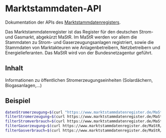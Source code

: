 # Marktstammdaten-API

Dokumentation der APIs des [Marktstammdatenregisters](https://www.marktstammdatenregister.de/MaStR).

Das Marktstammdatenregister ist das Register für den deutschen Strom- und Gasmarkt, abgekürzt MaStR. Im MaStR werden vor allem die Stammdaten zu Strom- und Gaserzeugungsanlagen registriert, sowie die Stammdaten von Marktakteuren wie Anlagenbetreibern, Netzbetreibern und Energielieferanten. Das MaStR wird von der Bundesnetzagentur geführt.

## Inhalt

Informationen zu öffentlichen Stromerzeugungseinheiten (Solardächern, Biogasanlagen,...)


## Beispiel

```bash
datenStromerzeugung=$(curl "https://www.marktstammdatenregister.de/MaStR/Einheit/EinheitJson/GetErweiterteOeffentlicheEinheitStromerzeugung?filter=In%20Betrieb~eq~35&page=1&pageSize=1")
filterStromerzeugung=$(curl https://www.marktstammdatenregister.de/MaStR/Einheit/EinheitJson/GetFilterColumnsErweiterteOeffentlicheEinheitStromerzeugung)
filterStromverbrauch=$(curl https://www.marktstammdatenregister.de/MaStR/Einheit/EinheitJson/GetFilterColumnsErweiterteOeffentlicheEinheitStromverbrauch)
filterGaserzeugung=$(curl https://www.marktstammdatenregister.de/MaStR/Einheit/EinheitJson/GetFilterColumnsErweiterteOeffentlicheEinheitGaserzeugung)
filterGasverbrauch=$(curl https://www.marktstammdatenregister.de/MaStR/Einheit/EinheitJson/GetFilterColumnsErweiterteOeffentlicheEinheitGasverbrauch)
```
